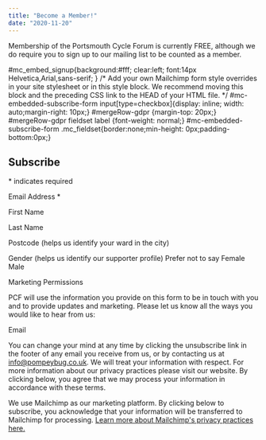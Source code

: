 ```yaml
---
title: "Become a Member!"
date: "2020-11-20"
---
```


Membership of the Portsmouth Cycle Forum is currently FREE, although we do require you to sign up to our mailing list to be counted as a member.

 #mc\_embed\_signup{background:#fff; clear:left; font:14px Helvetica,Arial,sans-serif; } /\* Add your own Mailchimp form style overrides in your site stylesheet or in this style block. We recommend moving this block and the preceding CSS link to the HEAD of your HTML file. \*/ #mc-embedded-subscribe-form input\[type=checkbox\]{display: inline; width: auto;margin-right: 10px;} #mergeRow-gdpr {margin-top: 20px;} #mergeRow-gdpr fieldset label {font-weight: normal;} #mc-embedded-subscribe-form .mc\_fieldset{border:none;min-height: 0px;padding-bottom:0px;}

## Subscribe

\* indicates required

Email Address \* 

First Name 

Last Name 

Postcode (helps us identify your ward in the city) 

Gender (helps us identify our supporter profile) Prefer not to say Female Male

Marketing Permissions

PCF will use the information you provide on this form to be in touch with you and to provide updates and marketing. Please let us know all the ways you would like to hear from us:

Email

You can change your mind at any time by clicking the unsubscribe link in the footer of any email you receive from us, or by contacting us at info@pompeybug.co.uk. We will treat your information with respect. For more information about our privacy practices please visit our website. By clicking below, you agree that we may process your information in accordance with these terms.

We use Mailchimp as our marketing platform. By clicking below to subscribe, you acknowledge that your information will be transferred to Mailchimp for processing. [Learn more about Mailchimp's privacy practices here.](https://mailchimp.com/legal/)

<script type="text/javascript" src="//s3.amazonaws.com/downloads.mailchimp.com/js/mc-validate.js"></script>

<script type="text/javascript">(function($) {window.fnames = new Array(); window.ftypes = new Array();fnames[0]='EMAIL';ftypes[0]='email';fnames[1]='FNAME';ftypes[1]='text';fnames[2]='LNAME';ftypes[2]='text';fnames[3]='ADDRESS';ftypes[3]='address';fnames[4]='PHONE';ftypes[4]='phone';fnames[5]='MMERGE5';ftypes[5]='text';fnames[6]='MMERGE6';ftypes[6]='dropdown';}(jQuery));var $mcj = jQuery.noConflict(true);</script>
